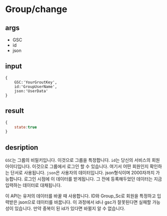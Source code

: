 # Group/change

## args

- GSC
- id
- json

## input

```text
{
    GSC:'YourGroutKey',
    id:'GroupUserName',
    json:'UserData'
}
```

## result

```JavaScript
{
    state:true
}
```

## desription

`GSC`는 그룹의 비밀키입니다. 이것으로 그룹을 특정합니다.
`id`는 당신의 서비스의 회원아이디입니다. 이것으로 그룹에서 로그인 할 수 있습니다. 여기서 어떤 회원인지 확인하는 단서로 사용됩니다.
`json`은 사용자의 데이터입니다. json형식이며 2000자까지 가능합니다. 로그인 시점에 이 데이터를 받게됩니다. 그 전에 등록해두었던 데이터는 지금 입력하는 데이터로 대채됩니다.

이 API는 유저의 데이터를 바꿀 때 사용합니다. ID와 Group_Sc로 회원을 특정하고 입력받은 json으로 데이터를 바꿉니다. 이 과정에서 id나 gsc가 잘못된다면 실패할 가능성이 있습니다. 만약 중복이 된 id가 있다면 바뀔지 알 수 없습니다.